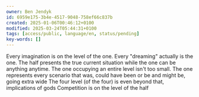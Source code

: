 ```yaml
---
owner: Ben Jendyk
id: 6959e175-3b4e-4517-9048-758ef66c837b
created: 2025-01-06T00:46:12+0100
modified: 2025-03-24T05:44:31+0100
tags: [access/public, language/en, status/pending]
key-words: []
---
```


Every imagination is on the level of the one. Every "dreaming" actually is the one.
The half presents the true current situation while the one can be anything anytime. 
The one occupying an entire level isn't too small. The one represents every scenario that was, could have been or be and might be, going extra wide
The four level (of the four) is even beyond that, implications of gods
Competition is on the level of the half